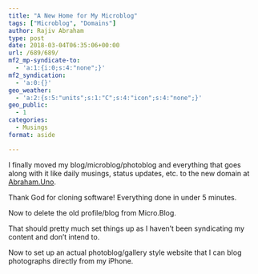 ```yaml
---
title: "A New Home for My Microblog"
tags: ["Microblog", "Domains"]
author: Rajiv Abraham
type: post
date: 2018-03-04T06:35:06+00:00
url: /689/689/
mf2_mp-syndicate-to:
  - 'a:1:{i:0;s:4:"none";}'
mf2_syndication:
  - 'a:0:{}'
geo_weather:
  - 'a:2:{s:5:"units";s:1:"C";s:4:"icon";s:4:"none";}'
geo_public:
  - 1
categories:
  - Musings
format: aside

---
```

<p style="text-align: left;">
  I finally moved my blog/microblog/photoblog and everything that goes along with it like daily musings, status updates, etc. to the new domain at <a href="https://abraham.uno/" target="_blank" rel="noopener">Abraham.Uno</a>.
</p>

<p style="text-align: left;">
  Thank God for cloning software! Everything done in under 5 minutes.
</p>

<p style="text-align: left;">
  Now to delete the old profile/blog from Micro.Blog.
</p>

<p style="text-align: left;">
  That should pretty much set things up as I haven&#8217;t been syndicating my content and don&#8217;t intend to.
</p>

<p style="text-align: left;">
  Now to set up an actual photoblog/gallery style website that I can blog photographs directly from my iPhone.
</p>